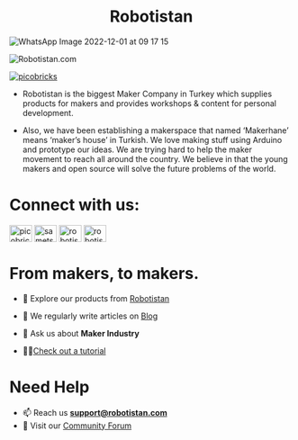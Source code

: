 <h1 align="center">Robotistan</h1>

![WhatsApp Image 2022-12-01 at 09 17 15](https://user-images.githubusercontent.com/96052488/204985653-2f4abb78-9bd9-479f-b04d-71d595c210e7.jpeg)

<p align="left"> <img src="https://komarev.com/ghpvc/?username=Robotistan&label=Profile%20views&color=0e75b6&style=flat" alt="Robotistan.com" /> </p>
<p align="left"> <a href="https://twitter.com/picobricks" target="blank"><img src="https://img.shields.io/twitter/follow/picobricks?logo=twitter&style=for-the-badge" alt="picobricks" /></a> </p>


* Robotistan is the biggest Maker Company in Turkey which supplies products for makers and provides workshops & content for personal development.

* Also, we have been establishing a makerspace that named ‘Makerhane’ means ‘maker’s house’ in Turkish. We love making stuff using Arduino and prototype our ideas. We are trying hard to help the maker movement to reach all around the country. We believe in that the young makers and open source will solve the future problems of the world.

# Connect with us:

<p align="left">
<a href="https://twitter.com/picobricks" target="blank"><img align="center" src="https://raw.githubusercontent.com/rahuldkjain/github-profile-readme-generator/master/src/images/icons/Social/twitter.svg" alt="picobricks" height="30" width="40" /></a>
<a href="https://linkedin.com/company/robotistan/mycompany/" target="blank"><img align="center" src="https://raw.githubusercontent.com/rahuldkjain/github-profile-readme-generator/master/src/images/icons/Social/linked-in-alt.svg" alt="sametsulun" height="30" width="40" /></a>
<a href="https://www.youtube.com/@robotistaninc.9757" target="blank"><img align="center" src="https://raw.githubusercontent.com/rahuldkjain/github-profile-readme-generator/master/src/images/icons/Social/youtube.svg" alt="robotistan" height="30" width="40" /></a>
<a href="https://instagram.com/robotistan_inc" target="blank"><img align="center" src="https://raw.githubusercontent.com/rahuldkjain/github-profile-readme-generator/master/src/images/icons/Social/instagram.svg" alt="robotistan_inc" height="30" width="40" /></a>
</p>

# From makers, to makers.

- 🔭 Explore our products from [Robotistan](https://shop.robotistan.com/)

- 📝 We regularly write articles on [Blog](https://maker.robotistan.com/)

- 💬 Ask us about **Maker Industry**

- 👨‍💻[Check out a tutorial](https://www.youtube.com/@robotistaninc.9757)


# Need Help

- 📫 Reach us **support@robotistan.com**
- 👯 Visit our [Community Forum](https://community.robotistan.com/discussions)
